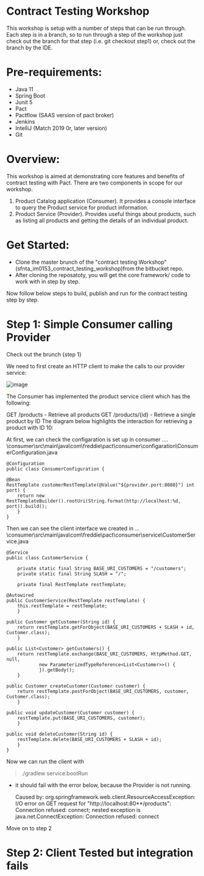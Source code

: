 # Contract Testing Workshop
This workshop is setup with a number of steps that can be run through. Each step is in a branch, so to run through a step of the workshop just check out the branch for that step (i.e. git checkout step1) or, check out the branch by the IDE.

# Pre-requirements:
   - Java 11
   - Spring Boot
   - Junit 5
   - Pact
   - Pactflow (SAAS version of pact broker)
   - Jenkins
   - IntelliJ (Match 2019 0r, later version)
   - Git

Overview:
=========
This workshop is aimed at demonstrating core features and benefits of contract testing with Pact.
There are two components in scope for our workshop.

1. Product Catalog application (Consumer). It provides a console interface to query the Product service for product information.
2. Product Service (Provider). Provides useful things about products, such as listing all products and getting the details of an individual product.


Get Started:
============
- Clone the master brunch of the "contract testing Workshop" (sfnta_im0153_contract_testing_workshop)from the bitbucket repo.
- After cloning the reposatoty, you will get the core framework/ code to work with in step by step.

Now follow below steps to build, publish and run for the contract testing step by step.


Step 1: Simple Consumer calling Provider
========================================
Check out the brunch {step 1}

We need to first create an HTTP client to make the calls to our provider service:

![image](https://user-images.githubusercontent.com/5817220/137738279-3790464e-0e11-4e98-a7a8-40aa3f75b091.png)

The Consumer has implemented the product service client which has the following:

GET /products - Retrieve all products
GET /products/{id} - Retrieve a single product by ID
The diagram below highlights the interaction for retrieving a product with ID 10:


At first, we can check the configaration is set up in consumer ....
    \\consumer\src\main\java\com\freddie\pact\consumer\configaration\ConsumerConfiguration.java

    @Configuration
    public class ConsumerConfiguration {

    @Bean
    RestTemplate customerRestTemplate(@Value("${provider.port:8080}") int port) {
        return new RestTemplateBuilder().rootUri(String.format(http://localhost:%d, port)).build();
        }
    }

Then we can see the client interface we created in ...
    \\consumer\src\main\java\com\freddie\pact\consumer\service\CustomerService.java


    @Service
    public class CustomerService {

        private static final String BASE_URI_CUSTOMERS = "/customers";
        private static final String SLASH = "/";
        
        private final RestTemplate restTemplate;

    @Autowired
    public CustomerService(RestTemplate restTemplate) {
        this.restTemplate = restTemplate;
        }

    public Customer getCustomer(String id) {
        return restTemplate.getForObject(BASE_URI_CUSTOMERS + SLASH + id, Customer.class);
        }

    public List<Customer> getCustomers() {
        return restTemplate.exchange(BASE_URI_CUSTOMERS, HttpMethod.GET, null,
                new ParameterizedTypeReference<List<Customer>>() {
                }).getBody();
        }

    public Customer createCustomer(Customer customer) {
        return restTemplate.postForObject(BASE_URI_CUSTOMERS, customer, Customer.class);
        }

    public void updateCustomer(Customer customer) {
        restTemplate.put(BASE_URI_CUSTOMERS, customer);
        }

    public void deleteCustomer(String id) {
        restTemplate.delete(BASE_URI_CUSTOMERS + SLASH + id);
        }
    }
 

Now we can run the client with 
> ./gradlew service:bootRun

 - it should fail with the error below, because the Provider is not running.

     Caused by: org.springframework.web.client.ResourceAccessException: I/O error on GET request for "http://localhost:80**/products": Connection refused: connect;      nested exception is java.net.ConnectException: Connection refused: connect

Move on to step 2

Step 2: Client Tested but integration fails
===========================================


